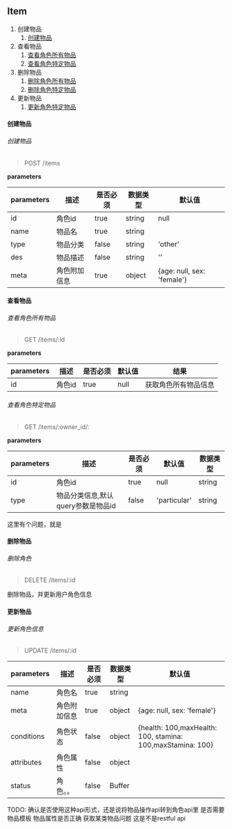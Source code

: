 ## Item

1. 创建物品
    1. [创建物品](#create_item)
2. 查看物品
    1. [查看角色所有物品](#get_all_item)
    2. [查看角色特定物品](#get_special_item)
3. 删除物品
    1. [删除角色所有物品](#delete_item)
    2. [删除角色特定物品](#get_special_item)
4. 更新物品        
    1. [更新角色特定物品](#update_item)


#### 创建物品

<h6 id="create_item">创建物品</h6>

> POST /items

**parameters**

| parameters | 描述 | 是否必须 | 数据类型 | 默认值 |
| ---- | ---- | ---- | ---- | --- |
| id | 角色id | true | string | null |
| name | 物品名 | true | string |  |
| type | 物品分类 | false | string | 'other' |
| des | 物品描述 | false | string | '' |
| meta | 角色附加信息 | true | object | {age: null, sex: 'female'}

#### 查看物品

<h6 id="get_all_item">查看角色所有物品</h6>

> GET /items/:id

**parameters**

| parameters | 描述 | 是否必须 | 默认值 | 结果 |
| ---- | ---- | ---- | ---- | --- |
| id | 角色id | true | null | 获取角色所有物品信息 |

<h6 id="get_item_info">查看角色特定物品</h6>

> GET /items/:owner_id/:

**parameters**

| parameters | 描述 | 是否必须 | 默认值 | 数据类型 |
| ---- | ---- | ---- | ---- | --- |
| id | 角色id | true | null | string |
| type | 物品分类信息,默认query参数是物品id | false | 'particular' | string 

这里有个问题，就是

#### 删除物品

<h6 id="delete_item">删除角色</h6>

> DELETE /items/:id

删除物品，并更新用户角色信息

#### 更新物品

<h6 id="update_item_info">更新角色信息</h6>

> UPDATE /items/:id

| parameters | 描述 | 是否必须 | 数据类型 | 默认值 |
| ---- | ---- | ---- | ---- | --- |
| name | 角色名 | true | string |  |
| meta | 角色附加信息 | true | object | {age: null, sex: 'female'}
| conditions | 角色状态 | false | object | {health: 100,maxHealth: 100, stamina: 100,maxStamina: 100} |
| attributes | 角色属性 | false | object | |
| status | 角色。。 | false | Buffer | |




TODO:
    确认是否使用这种api形式，还是说将物品操作api转到角色api里
    是否需要物品模板
    物品属性是否正确
    获取某类物品问题
    这是不是restful api